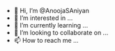- 👋 Hi, I’m @AnoojaSAniyan
- 👀 I’m interested in ...
- 🌱 I’m currently learning ...
- 💞️ I’m looking to collaborate on ...
- 📫 How to reach me ...

<!---
AnoojaSAniyan/AnoojaSAniyan is a ✨ special ✨ repository because its `README.md` (this file) appears on your GitHub profile.
You can click the Preview link to take a look at your changes.
--->
